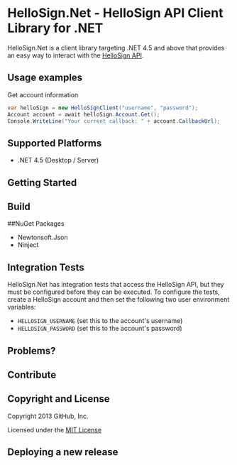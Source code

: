 # HelloSign.Net - HelloSign API Client Library for .NET

HelloSign.Net is a client library targeting .NET 4.5 and above that provides an easy
way to interact with the [HelloSign API](http://www.hellosign.com/api/gettingStarted).

## Usage examples

Get account information

```c#
var helloSign = new HelloSignClient("username", "password");
Account account = await helloSign.Account.Get(); 
Console.WriteLine("Your current callback: " + account.CallbackUrl);
```

## Supported Platforms

* .NET 4.5 (Desktop / Server)

## Getting Started


## Build


##NuGet Packages
  
* Newtonsoft.Json
* Ninject

## Integration Tests

HelloSign.Net has integration tests that access the HelloSign API, but they must be configured before they can be executed. 
To configure the tests, create a HelloSign account and then set the following two user environment variables:

- `HELLOSIGN_USERNAME` (set this to the account's username)
- `HELLOSIGN_PASSWORD` (set this to the account's password)

## Problems?


## Contribute


## Copyright and License

Copyright 2013 GitHub, Inc.

Licensed under the [MIT License](https://github.com/realcrowd/hellosign.net/blob/master/LICENSE.txt)

## Deploying a new release

